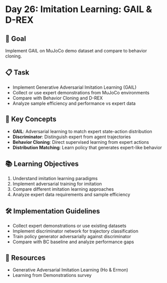 # Day 26: Imitation Learning: GAIL & D-REX

## 🎯 Goal
Implement GAIL on MuJoCo demo dataset and compare to behavior cloning.

## 📋 Task
- Implement Generative Adversarial Imitation Learning (GAIL)
- Collect or use expert demonstrations from MuJoCo environments
- Compare with Behavior Cloning and D-REX
- Analyze sample efficiency and performance vs expert data

## 🔑 Key Concepts
- **GAIL**: Adversarial learning to match expert state-action distribution
- **Discriminator**: Distinguish expert from agent trajectories
- **Behavior Cloning**: Direct supervised learning from expert actions
- **Distribution Matching**: Learn policy that generates expert-like behavior

## 📚 Learning Objectives
1. Understand imitation learning paradigms
2. Implement adversarial training for imitation
3. Compare different imitation learning approaches
4. Analyze expert data requirements and sample efficiency

## 🛠️ Implementation Guidelines
- Collect expert demonstrations or use existing datasets
- Implement discriminator network for trajectory classification
- Train policy generator adversarially against discriminator
- Compare with BC baseline and analyze performance gaps

## 📖 Resources
- Generative Adversarial Imitation Learning (Ho & Ermon)
- Learning from Demonstrations survey 